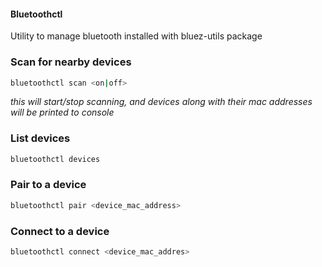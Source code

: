 #### Bluetoothctl  

Utility to manage bluetooth  installed with bluez-utils package  

### Scan for nearby devices  

```bash
bluetoothctl scan <on|off>
```  

*this will start/stop scanning, and devices along with their mac addresses will be printed to console*  

### List devices  

```bash
bluetoothctl devices
```  

### Pair to a device

```bash
bluetoothctl pair <device_mac_address>
```  

### Connect to a device  

```bash
bluetoothctl connect <device_mac_addres>
```